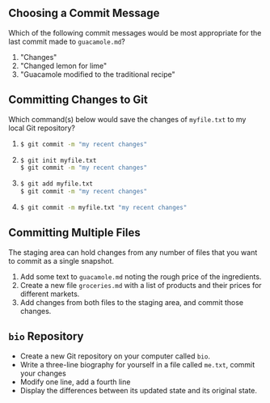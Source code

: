 
## Choosing a Commit Message

Which of the following commit messages would be most appropriate for the
last commit made to `guacamole.md`?

1. "Changes"
2. "Changed lemon for lime"
3. "Guacamole modified to the traditional recipe"


## Committing Changes to Git

Which command(s) below would save the changes of `myfile.txt`
to my local Git repository?

1. ```bash
   $ git commit -m "my recent changes"
   ```
2. ```bash
   $ git init myfile.txt
   $ git commit -m "my recent changes"
   ```
3. ```bash
   $ git add myfile.txt
   $ git commit -m "my recent changes"
   ```
4. ```bash
   $ git commit -m myfile.txt "my recent changes"
   ```


## Committing Multiple Files

The staging area can hold changes from any number of files
that you want to commit as a single snapshot.

1. Add some text to `guacamole.md` noting the rough price of the
  ingredients.
2. Create a new file `groceries.md` with a list of products and
  their prices for different markets.
3. Add changes from both files to the staging area,
   and commit those changes.


## `bio` Repository

- Create a new Git repository on your computer called `bio`.
- Write a three-line biography for yourself in a file called `me.txt`,
  commit your changes
- Modify one line, add a fourth line
- Display the differences
  between its updated state and its original state.

